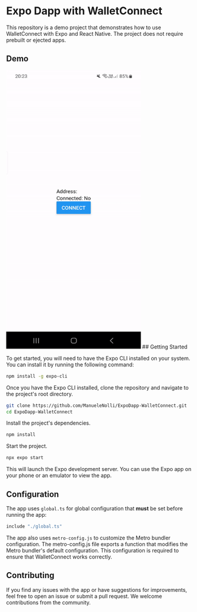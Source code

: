 # Expo Dapp with WalletConnect

This repository is a demo project that demonstrates how to use WalletConnect with Expo and React Native. The project does not require prebuilt or ejected apps.

## Demo

<img src="demo.gif" width="362.67" height="750">
## Getting Started

To get started, you will need to have the Expo CLI installed on your system. You can install it by running the following command:

```bash
npm install -g expo-cli
```

Once you have the Expo CLI installed, clone the repository and navigate to the project's root directory.

```bash
git clone https://github.com/ManueleNolli/ExpoDapp-WalletConnect.git
cd ExpoDapp-WalletConnect
```

Install the project's dependencies.

```bash
npm install
```

Start the project.

```bash
npx expo start
```

This will launch the Expo development server. You can use the Expo app on your phone or an emulator to view the app.

## Configuration

The app uses `global.ts` for global configuration that **must** be set before running the app:

```typescript
include "./global.ts"
```

The app also uses `metro-config.js` to customize the Metro bundler configuration. The metro-config.js file exports a function that modifies the Metro bundler's default configuration. This configuration is required to ensure that WalletConnect works correctly.

## Contributing
If you find any issues with the app or have suggestions for improvements, feel free to open an issue or submit a pull request. We welcome contributions from the community.

